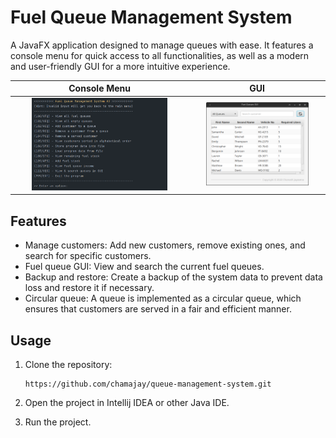 # Fuel Queue Management System

A JavaFX application designed to manage queues with ease. It features a console menu for quick access to all functionalities, 
as well as a modern and user-friendly GUI for a more intuitive experience.


|                  Console Menu                 |                      GUI                      |
|:---------------------------------------------:|:---------------------------------------------:|
| <img src="screenshots/ss_1.png" width=80%> | <img src="screenshots/ss_2.png" width=80%> |

## Features

- Manage customers: Add new customers, remove existing ones, and search for specific customers.
- Fuel queue GUI: View and search the current fuel queues.
- Backup and restore: Create a backup of the system data to prevent data loss and restore it if necessary.
- Circular queue: A queue is implemented as a circular queue, which ensures that customers are served in a fair and efficient manner.

## Usage
1. Clone the repository: 

    ```
    https://github.com/chamajay/queue-management-system.git
    ```

2. Open the project in Intellij IDEA or other Java IDE.
3. Run the project.
